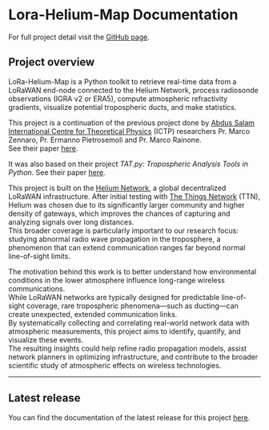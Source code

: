# Lora-Helium-Map Documentation

For full project detail visit the [GitHub page](https://github.com/Kellemensch/LoRa-Helium-map).

## Project overview

LoRa-Helium-Map is a Python toolkit to retrieve real-time data from a LoRaWAN end-node connected to the Helium Network, process radiosonde observations (IGRA v2 or ERA5), compute atmospheric refractivity gradients, visualize potential tropospheric ducts, and make statistics.

This project is a continuation of the previous project done by [Abdus Salam International Centre for Theoretical Physics](https://www.ictp.it) (ICTP) researchers Pr. Marco Zennaro, Pr. Ermanno Pietrosemoli and Pr. Marco Rainone.  
See their paper [here](https://arxiv.org/pdf/2004.02802).

It was also based on their project _TAT.py: Tropospheric Analysis Tools in Python_.
See their paper [here](https://ieeexplore.ieee.org/document/9606437).

This project is built on the [Helium Network](https://www.helium.com/), a global decentralized LoRaWAN infrastructure. After initial testing with [The Things Network](https://www.thethingsnetwork.org/) (TTN), Helium was chosen due to its significantly larger community and higher density of gateways, which improves the chances of capturing and analyzing signals over long distances.  
This broader coverage is particularly important to our research focus: studying abnormal radio wave propagation in the troposphere, a phenomenon that can extend communication ranges far beyond normal line-of-sight limits.

The motivation behind this work is to better understand how environmental conditions in the lower atmosphere influence long-range wireless communications.  
While LoRaWAN networks are typically designed for predictable line-of-sight coverage, rare tropospheric phenomena—such as ducting—can create unexpected, extended communication links.  
By systematically collecting and correlating real-world network data with atmospheric measurements, this project aims to identify, quantify, and visualize these events.  
The resulting insights could help refine radio propagation models, assist network planners in optimizing infrastructure, and contribute to the broader scientific study of atmospheric effects on wireless technologies.

---

## Latest release

You can find the documentation of the latest release for this project [here](docker_documentation.md).
